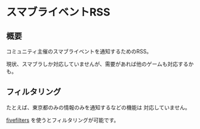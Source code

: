 # スマブライベントRSS

## 概要

コミュニティ主催のスマブライベントを通知するためのRSS。

現状、スマブラしか対応していませんが、需要があれば他のゲームも対応するかも。

## フィルタリング

たとえば、東京都のみの情報のみを通知するなどの機能は
対応していません。

[fivefilters](http://createfeed.fivefilters.org/index-mergefeeds.php)
を使うとフィルタリングが可能です。
